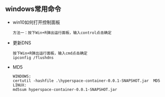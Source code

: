 ## windows常用命令
- win10如何打开控制面板
    ```
    方法一：按下Win+R弹出运行面板，输入control点击确定
    ```
- 更新DNS
    ```
    按下Win+R弹出运行面板，输入cmd点击确定
    ipconfig /flushdns
    ```
- MD5
    ```
    WINDOWS:
    certutil -hashfile .\hyperspace-container-0.0.1-SNAPSHOT.jar  MD5
    LINUX:
    md5sum hyperspace-container-0.0.1-SNAPSHOT.jar
    ```